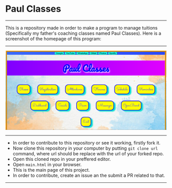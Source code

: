 # Paul Classes

<hr>

This is a repository made in order to make a program to manage tuitions (Specifically my father's coaching classes named Paul Classes). Here is a screenshot of the homepage of this program:

<hr>

![Main Window](Images/main_window.PNG)

<hr>

- In order to contribute to this repository or see it working, firstly fork it.
- Now clone this repository in your computer by putting `git clone url` command, where url should be replace with the url of your forked repo.
- Open this cloned repo in your preffered editor.
- Open `main.html` in your browser.
- This is the main page of this project.
- In order to contribute, create an issue an the submit a PR related to that.

<hr>
